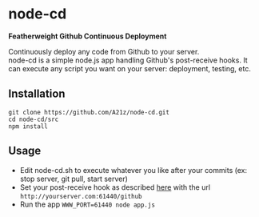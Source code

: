 node-cd
=======

**Featherweight Github Continuous Deployment**

Continuously deploy any code from Github to your server.  
node-cd is a simple node.js app handling Github's post-receive hooks. It can execute any script you want on your server: deployment, testing, etc.  

## Installation

	git clone https://github.com/A21z/node-cd.git
	cd node-cd/src
	npm install

## Usage

* Edit node-cd.sh to execute whatever you like after your commits (ex: stop server, git pull, start server)
* Set your post-receive hook as described [here](https://help.github.com/articles/post-receive-hooks) with the url `http://yourserver.com:61440/github`
* Run the app
	`WWW_PORT=61440 node app.js`